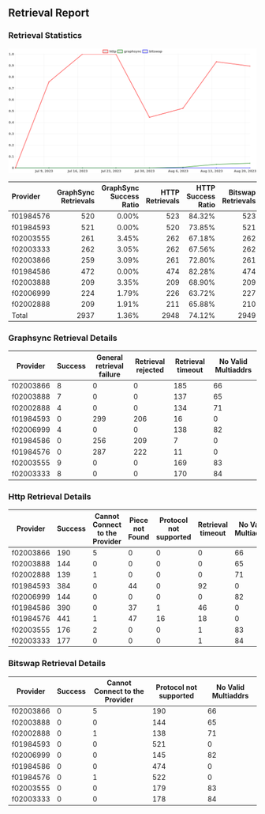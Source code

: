 ## Retrieval Report
### Retrieval Statistics
<img src="https://raw.githubusercontent.com/data-preservation-programs/filplus-checker-assets/main/filecoin-project/filecoin-plus-large-datasets/issues/1716/1692769230924.png"/>

| Provider  | GraphSync Retrievals | GraphSync Success Ratio | HTTP Retrievals | HTTP Success Ratio | Bitswap Retrievals | Bitswap Success Ratio |
| :-------- | -------------------: | ----------------------: | --------------: | -----------------: | -----------------: | --------------------: |
| f01984576 |                  520 |                   0.00% |             523 |             84.32% |                523 |                 0.00% |
| f01984593 |                  521 |                   0.00% |             520 |             73.85% |                521 |                 0.00% |
| f02003555 |                  261 |                   3.45% |             262 |             67.18% |                262 |                 0.00% |
| f02003333 |                  262 |                   3.05% |             262 |             67.56% |                262 |                 0.00% |
| f02003866 |                  259 |                   3.09% |             261 |             72.80% |                261 |                 0.00% |
| f01984586 |                  472 |                   0.00% |             474 |             82.28% |                474 |                 0.00% |
| f02003888 |                  209 |                   3.35% |             209 |             68.90% |                209 |                 0.00% |
| f02006999 |                  224 |                   1.79% |             226 |             63.72% |                227 |                 0.00% |
| f02002888 |                  209 |                   1.91% |             211 |             65.88% |                210 |                 0.00% |
| Total     |                 2937 |                   1.36% |            2948 |             74.12% |               2949 |                 0.00% |

### Graphsync Retrieval Details
| Provider  | Success | General retrieval failure | Retrieval rejected | Retrieval timeout | No Valid Multiaddrs |
| --------- | ------- | ------------------------- | ------------------ | ----------------- | ------------------- |
| f02003866 | 8       | 0                         | 0                  | 185               | 66                  |
| f02003888 | 7       | 0                         | 0                  | 137               | 65                  |
| f02002888 | 4       | 0                         | 0                  | 134               | 71                  |
| f01984593 | 0       | 299                       | 206                | 16                | 0                   |
| f02006999 | 4       | 0                         | 0                  | 138               | 82                  |
| f01984586 | 0       | 256                       | 209                | 7                 | 0                   |
| f01984576 | 0       | 287                       | 222                | 11                | 0                   |
| f02003555 | 9       | 0                         | 0                  | 169               | 83                  |
| f02003333 | 8       | 0                         | 0                  | 170               | 84                  |

### Http Retrieval Details
| Provider  | Success | Cannot Connect to the Provider | Piece not Found | Protocol not supported | Retrieval timeout | No Valid Multiaddrs |
| --------- | ------- | ------------------------------ | --------------- | ---------------------- | ----------------- | ------------------- |
| f02003866 | 190     | 5                              | 0               | 0                      | 0                 | 66                  |
| f02003888 | 144     | 0                              | 0               | 0                      | 0                 | 65                  |
| f02002888 | 139     | 1                              | 0               | 0                      | 0                 | 71                  |
| f01984593 | 384     | 0                              | 44              | 0                      | 92                | 0                   |
| f02006999 | 144     | 0                              | 0               | 0                      | 0                 | 82                  |
| f01984586 | 390     | 0                              | 37              | 1                      | 46                | 0                   |
| f01984576 | 441     | 1                              | 47              | 16                     | 18                | 0                   |
| f02003555 | 176     | 2                              | 0               | 0                      | 1                 | 83                  |
| f02003333 | 177     | 0                              | 0               | 0                      | 1                 | 84                  |

### Bitswap Retrieval Details
| Provider  | Success | Cannot Connect to the Provider | Protocol not supported | No Valid Multiaddrs |
| --------- | ------- | ------------------------------ | ---------------------- | ------------------- |
| f02003866 | 0       | 5                              | 190                    | 66                  |
| f02003888 | 0       | 0                              | 144                    | 65                  |
| f02002888 | 0       | 1                              | 138                    | 71                  |
| f01984593 | 0       | 0                              | 521                    | 0                   |
| f02006999 | 0       | 0                              | 145                    | 82                  |
| f01984586 | 0       | 0                              | 474                    | 0                   |
| f01984576 | 0       | 1                              | 522                    | 0                   |
| f02003555 | 0       | 0                              | 179                    | 83                  |
| f02003333 | 0       | 0                              | 178                    | 84                  |
